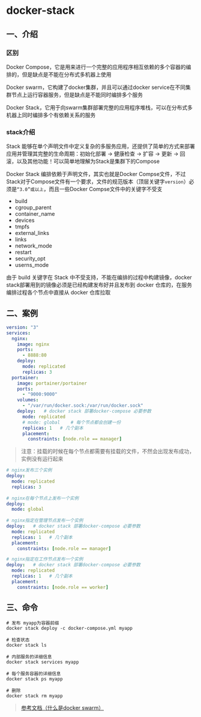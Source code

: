 # docker-stack

## 一、介绍

### 区别

Docker Compose，它是用来进行一个完整的应用程序相互依赖的多个容器的编排的，但是缺点是不能在分布式多机器上使用

Docker swarm，它构建了docker集群，并且可以通过docker service在不同集群节点上运行容器服务，但是缺点是不能同时编排多个服务

Docker Stack，它用于向swarm集群部署完整的应用程序堆栈，可以在分布式多机器上同时编排多个有依赖关系的服务

### stack介绍

Stack 能够在单个声明文件中定义复杂的多服务应用，还提供了简单的方式来部署应用并管理其完整的生命周期：初始化部署 -> 健康检查 -> 扩容 -> 更新 -> 回滚，以及其他功能！可以简单地理解为Stack是集群下的Compose

Docker Stack 编排依赖于声明文件，其实也就是Docker Compse文件，不过Stack对于Compose文件有一个要求，文件的规范版本（顶层关键字`version`）必须是`“3.0”或以上`，而且一些Docker Compse文件中的关键字不受支

- build
- cgroup_parent
- container_name
- devices
- tmpfs
- external_links
- links
- network_mode
- restart
- security_opt
- userns_mode

由于 build 关键字在 Stack 中不受支持，不能在编排的过程中构建镜像，docker stack部署用到的镜像必须是已经构建发布好并且发布到 docker 仓库的，在服务编排过程各个节点中直接从 docker 仓库拉取

## 二、案例

```yml
version: "3"
services:
  nginx:
    image: nginx
    ports:
      - 8888:80
    deploy:
      mode: replicated
      replicas: 3
  portainer:
    image: portainer/portainer
    ports:
      - "9000:9000"
    volumes:
      - "/var/run/docker.sock:/var/run/docker.sock"
    deploy:   # docker stack 部署docker-compose 必要参数
      mode: replicated
      # mode: global    # 每个节点都会创建一份
      replicas: 1   # 几个副本
      placement:
        constraints: [node.role == manager]
```

> 注意：挂载的时候在每个节点都需要有挂载的文件，不然会出现发布成功，实例没有运行起来

```yml
# nginx发布三个实例
deploy:
  mode: replicated
  replicas: 3
  
# nginx在每个节点上发布一个实例
deploy:   
  mode: global
  
# nginx指定在管理节点发布一个实例
deploy:   # docker stack 部署docker-compose 必要参数
  mode: replicated
  replicas: 1   # 几个副本
  placement:
    constraints: [node.role == manager]

# nginx指定在工作节点发布一个实例
deploy:   # docker stack 部署docker-compose 必要参数
  mode: replicated
  replicas: 1   # 几个副本
  placement:
    constraints: [node.role == worker]
```

## 三、命令

```shell
# 发布 myapp为容器前缀
docker stack deploy -c docker-compose.yml myapp

# 检查状态
docker stack ls

# 内部服务的详细信息
docker stack services myapp

# 每个服务容器的详细信息
docker stack ps myapp

# 删除
docker stack rm myapp
```

> [参考文档（什么是docker swarm）](https://blog.csdn.net/budongfengqing/article/details/111596487)

